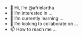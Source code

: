 - 👋 Hi, I’m @afrielartha
- 👀 I’m interested in ...
- 🌱 I’m currently learning ...
- 💞️ I’m looking to collaborate on ...
- 📫 How to reach me ...

<!---
afrielartha/afrielartha is a ✨ special ✨ repository because its `README.md` (this file) appears on your GitHub profile.
You can click the Preview link to take a look at your changes.
--->
